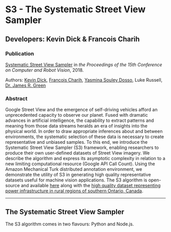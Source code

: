 # S3 - The Systematic Street View Sampler

## Developers: Kevin Dick & Francois Charih

### Publication
[Systematic Street View Sampler](www.put-doi-here.com) in *the Proceedings of the 15th Conference on Computer and Robot Vision*, 2018.

Authors: [Kevin Dick](https://www.linkedin.com/in/dickkevin/), [Francois Charih](http://charih.com/), [Yasmina Souley Dosso](https://www.linkedin.com/in/yasmina-souley-dosso/), Luke Russell, [Dr. James R. Green](http://www.sce.carleton.ca/faculty/green/green.php)

### Abstract
Google Street View and the emergence of self-driving vehicles afford an unprecedented capacity to observe our planet. 
Fused with dramatic advances in artificial intelligence, the capability to extract patterns and meaning from those data streams heralds an era of insights into the physical world. 
In order to draw appropriate inferences about and between environments, the systematic selection of these data is necessary to create representative and unbiased samples. 
To this end, we introduce the Systematic Street View Sampler (S3) framework, enabling researchers to produce their own user-defined datasets of Street View imagery. 
We describe the algorithm and express its asymptotic complexity in relation to a new limiting computational resource (Google API Call Count). Using the Amazon Mechanical Turk distributed annotation environment, 
we demonstrate the utility of S3 in generating high quality representative datasets useful for machine vision applications. 
The S3 algorithm is open-source and available [here](https://github.com/CU-BIC/S3) along with the [high quality dataset representing power infrastructure in rural regions of southern Ontario, Canada](http://dx.doi.org/10.5683/SP/0YOVH1).

---

## The Systematic Street View Sampler

The S3 algorithm comes in two flavours: Python and Node.js.
